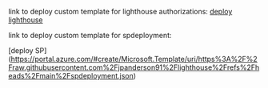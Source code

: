 link to deploy custom template for lighthouse authorizations:
[deploy lighthouse](https://portal.azure.com/#create/Microsoft.Template/uri/https%3A%2F%2Fraw.githubusercontent.com%2Fjpanderson91%2Flighthouse%2Frefs%2Fheads%2Fmain%2Flighthouseauthorizations.json/createUIDefinitionUri/https%3A%2F%2Fraw.githubusercontent.com%2Fjpanderson91%2Flighthouse%2Frefs%2Fheads%2Fmain%2Flighthouseauthorizationsui.json)
 
link to deploy custom template for spdeployment:

[deploy SP]
(https://portal.azure.com/#create/Microsoft.Template/uri/https%3A%2F%2Fraw.githubusercontent.com%2Fjpanderson91%2Flighthouse%2Frefs%2Fheads%2Fmain%2Fspdeployment.json)
